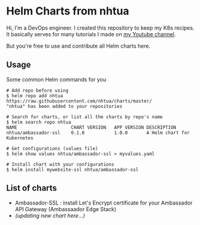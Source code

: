 # Helm Charts from nhtua
Hi, I'm a DevOps engineer. I created this repository to keep my K8s recipes. It basically serves for many tutorials I made on [my Youtube channel](https://www.youtube.com/channel/UC64HFdJWvwuNt2ruywWvF-w).

But you're free to use and contribute all Helm charts here. 

## Usage

Some common Helm commands for you

```
# Add repo before using
$ helm repo add nhtua https://raw.githubusercontent.com/nhtua/charts/master/
"nhtua" has been added to your repositories

# Search for charts, or list all the charts by repo's name
$ helm search repo nhtua
NAME                	CHART VERSION	APP VERSION	DESCRIPTION
nhtua/ambassador-ssl	0.1.0        	1.0.0      	A Helm chart for Kubernetes

# Get configurations (values file)
$ helm show values nhtua/ambassador-ssl > myvalues.yaml

# Install chart with your configurations
$ helm install mywebsite-ssl nhtua/ambassador-ssl
```

## List of charts

- Ambassador-SSL : install Let's Encrypt certificate for your Ambassador API Gateway (Ambassaador Edge Stack)
- _(updating new chart here...)_
